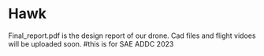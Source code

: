 # Hawk


Final_report.pdf is the design report of our drone. Cad files and flight vidoes will be uploaded soon. 
#this is for SAE ADDC 2023
